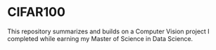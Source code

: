 # CIFAR100
This repository summarizes and builds on a Computer Vision project I completed while earning my Master of Science in Data Science. 
